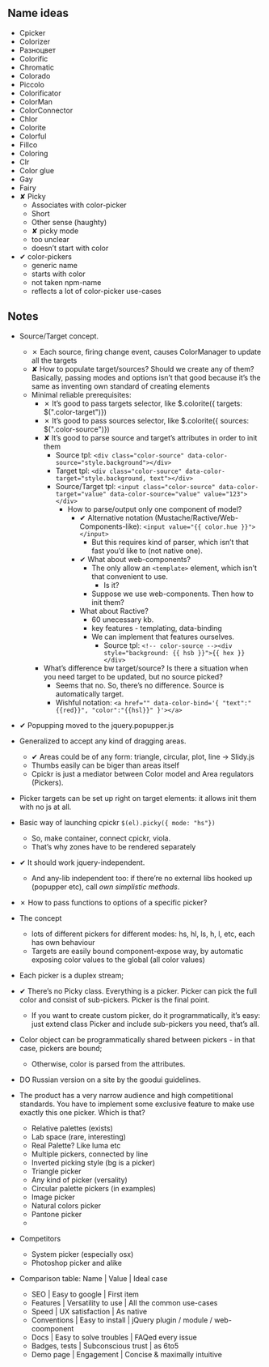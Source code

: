 ## Name ideas
* Cpicker
* Colorizer
* Разноцвет
* Colorific
* Chromatic
* Colorado
* Piccolo
* Colorificator
* ColorMan
* ColorConnector
* Chlor
* Colorite
* Colorful
* Fillco
* Coloring
* Clr
* Color glue
* Gay
* Fairy
* ✘ Picky
	* Associates with color-picker
	* Short
	* Other sense (haughty)
	* ✘ picky mode
	- too unclear
	- doesn’t start with color
* ✔ color-pickers
	+ generic name
	+ starts with color
	+ not taken npm-name
	+ reflects a lot of color-picker use-cases

## Notes
* Source/Target concept.
	* ✗ Each source, firing change event, causes ColorManager to update all the targets
	* ✘ How to populate target/sources? Should we create any of them? Basically, passing modes and options isn’t that good because it’s the same as inventing own standard of creating elements
	* Minimal reliable prerequisites:
		* ✗ It’s good to pass targets selector, like $.colorite({ targets: $(".color-target")})
		* ✗ It’s good to pass sources selector, like $.colorite({ sources: $(".color-source")})
		* ✘ It’s good to parse source and target’s attributes in order to init them
			* Source tpl: `<div class="color-source" data-color-source="style.background"></div>`
			* Target tpl: `<div class="color-source" data-color-target="style.background, text"></div>`
			* Source/Target tpl: `<input class="color-source" data-color-target="value" data-color-source="value" value="123"></div>`
				* How to parse/output only one component of model?
					* ✔ Alternative notation (Mustache/Ractive/Web-Components-like): `<input value="{{ color.hue }}"></input>`
						* But this requires kind of parser, which isn’t that fast you’d like to (not native one).
					* ✔ What about web-components?
						* The only allow an `<template>` element, which isn’t that convenient to use.
							* Is it?
						* Suppose we use web-components. Then how to init them?
					* What about Ractive?
						* 60 unecessary kb.
						* key features - templating, data-binding
						* We can implement that features ourselves.
							* Source tpl: `<!-- color-source --><div style="background: {{ hsb }}">{{ hex }}</div>`
		* What’s difference bw target/source? Is there a situation when you need target to be updated, but no source picked?
			* Seems that no. So, there’s no difference. Source is automatically target.
			* Wishful notation: `<a href="" data-color-bind='{ "text":"{{red}}", "color":"{{hsl}}" }'></a>`

* ✔ Popupping moved to the jquery.popupper.js

* Generalized to accept any kind of dragging areas.
	* ✔ Areas could be of any form: triangle, circular, plot, line → Slidy.js
	* Thumbs easily can be biger than areas itself
	* Cpickr is just a mediator between Color model and Area regulators (Pickers).

* Picker targets can be set up right on target elements: it allows init them with no js at all.

* Basic way of launching cpickr `$(el).picky({ mode: "hs"})`
	* So, make container, connect cpickr, viola.
	* That’s why zones have to be rendered separately

* ✔ It should work jquery-independent.
	* And any-lib independent too: if there’re no external libs hooked up (popupper etc), call _own simplistic methods_.

* ✗ How to pass functions to options of a specific picker?

* The concept
	* lots of different pickers for different modes: hs, hl, ls, h, l, etc, each has own behaviour
	* Targets are easily bound component-expose way, by automatic exposing color values to the global (all color values)

* Each picker is a duplex stream;

* ✔ There’s no Picky class. Everything is a picker. Picker can pick the full color and consist of sub-pickers. Picker is the final point.
	* If you want to create custom picker, do it programmatically, it’s easy: just extend class Picker and include sub-pickers you need, that’s all.

* Color object can be programmatically shared between pickers - in that case, pickers are bound;
	* Otherwise, color is parsed from the attributes.


* DO Russian version on a site by the goodui guidelines.

* The product has a very narrow audience and high competitional standards.
You have to implement some exclusive feature to make use exactly this one picker. Which is that?
	* Relative palettes (exists)
	* Lab space (rare, interesting)
	* Real Palette? Like luma etc
	* Multiple pickers, connected by line
	* Inverted picking style (bg is a picker)
	* Triangle picker
	* Any kind of picker (versality)
	* Circular palette pickers (in examples)
	* Image picker
	* Natural colors picker
	* Pantone picker
	*

* Competitors
	* System picker (especially osx)
	* Photoshop picker and alike

* Comparison table: Name | Value | Ideal case
	* SEO | Easy to google | First item
	* Features | Versatility to use | All the common use-cases
	* Speed | UX satisfaction | As native
	* Conventions | Easy to install | jQuery plugin / module / web-coomponent
	* Docs | Easy to solve troubles | FAQed every issue
	* Badges, tests | Subconscious trust | as 6to5
	* Demo page | Engagement | Concise & maximally intuitive